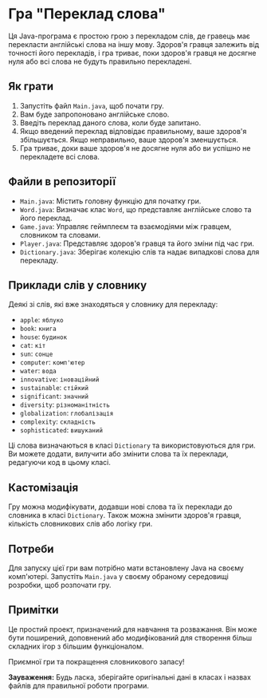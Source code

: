 # Гра "Переклад слова"

Ця Java-програма є простою грою з перекладом слів, де гравець має перекласти англійські слова на іншу мову. Здоров'я гравця залежить від точності його перекладів, і гра триває, поки здоров'я гравця не досягне нуля або всі слова не будуть правильно перекладені.

## Як грати
1. Запустіть файл `Main.java`, щоб почати гру.
2. Вам буде запропоновано англійське слово.
3. Введіть переклад даного слова, коли буде запитано.
4. Якщо введений переклад відповідає правильному, ваше здоров'я збільшується. Якщо неправильно, ваше здоров'я зменшується.
5. Гра триває, доки ваше здоров'я не досягне нуля або ви успішно не перекладете всі слова.

## Файли в репозиторії
- `Main.java`: Містить головну функцію для початку гри.
- `Word.java`: Визначає клас `Word`, що представляє англійське слово та його переклад.
- `Game.java`: Управляє геймплеєм та взаємодіями між гравцем, словником та словами.
- `Player.java`: Представляє здоров'я гравця та його зміни під час гри.
- `Dictionary.java`: Зберігає колекцію слів та надає випадкові слова для перекладу.

## Приклади слів у словнику

Деякі зі слів, які вже знаходяться у словнику для перекладу:

- `apple`: `яблуко`
- `book`: `книга`
- `house`: `будинок`
- `cat`: `кіт`
- `sun`: `сонце`
- `computer`: `комп'ютер`
- `water`: `вода`
- `innovative`: `іноваційний`
- `sustainable`: `стійкий`
- `significant`: `значний`
- `diversity`: `різноманітність`
- `globalization`: `глобалізація`
- `complexity`: `складність`
- `sophisticated`: `вишуканий`

Ці слова визначаються в класі `Dictionary` та використовуються для гри. Ви можете додати, вилучити або змінити слова та їх переклади, редагуючи код в цьому класі.

## Кастомізація

Гру можна модифікувати, додавши нові слова та їх переклади до словника в класі `Dictionary`. Також можна змінити здоров'я гравця, кількість словникових слів або логіку гри.

## Потреби

Для запуску цієї гри вам потрібно мати встановлену Java на своєму комп'ютері. Запустіть `Main.java` у своєму обраному середовищі розробки, щоб розпочати гру.

## Примітки

Це простий проект, призначений для навчання та розважання. Він може бути поширений, доповнений або модифікований для створення більш складних ігор з більшим функціоналом.

Приємної гри та покращення словникового запасу!

**Зауваження:** Будь ласка, зберігайте оригінальні дані в класах і назвах файлів для правильної роботи програми.
